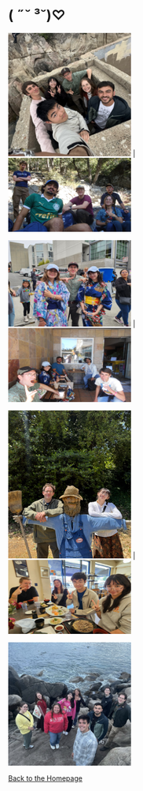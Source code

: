 # ( ˶˘ ³˘)♡

<img src="20250721_023145_7EBA52.jpg" width="250" height="250"> | <img src="20250730_124530_753A0C.JPEG" width="250" height="150">

<img src="20250803_131822_77081A.JPEG" width="250" height="175"> | <img src="20250808_103642_315FBC.JPEG" width="250" height="150">

<img src="20250809_100658_351B0A.JPEG" width="250" height="300"> | <img src="6294e766-47aa-4a88-b8a7-d21e0805a4ff.JPG" width="250" height="150">

<img src="BBEAB2A4-BC1E-4E7C-9333-1B533BB72B79.jpeg" width="250" height="250">

[Back to the Homepage](./index.md)
